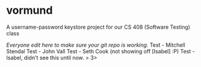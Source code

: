 vormund
=======

A username-password keystore project for our CS 408 (Software Testing) class

*Everyone edit here to make sure your git repo is working.*
Test - Mitchell Stendal
Test - John Vall
Test - Seth Cook (not showing off [Isabel] :P)
Test - Isabel, didn't see this until now. > 3>


